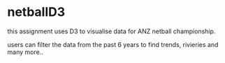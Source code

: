 # netballD3

this assignment uses D3 to visualise data for ANZ netball championship.

users can filter the data from the past 6 years to find trends, rivieries and many more..
